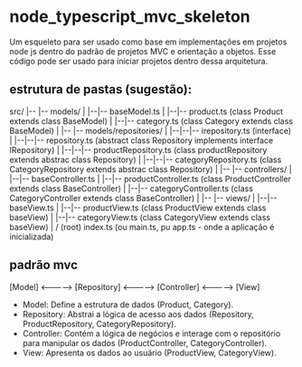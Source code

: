 # node_typescript_mvc_skeleton
Um esqueleto para ser usado como base em implementações em projetos node js dentro do padrão de projetos MVC e orientação a objetos. Esse código pode ser usado para iniciar projetos dentro dessa arquitetura.

## estrutura de pastas (sugestão):
src/
|-- |-- models/
|   |--|-- baseModel.ts
|   |--|-- product.ts (class Product extends class BaseModel)
|   |--|-- category.ts (class Category extends class BaseModel)
|
|-- |-- models/repositories/
|   |--|--|-- irepository.ts (interface)
|   |--|--|-- repository.ts  (abstract class Repository implements interface IRepository)
|   |--|--|-- productRepository.ts (class productRepository extends abstrac class Repository)
|   |--|--|-- categoryRepository.ts (class CategoryRepository extends abstrac class Repository)
|
|-- |-- controllers/
|   |--|-- baseController.ts
|   |--|-- productController.ts (class ProductController extends class BaseController)
|   |--|-- categoryController.ts (class CategoryController extends class BaseController)
|
|-- |-- views/
|   |--|-- baseView.ts
|   |--|-- productView.ts (class ProductView extends class baseView)
|   |--|-- categoryView.ts (class CategoryView extends class baseView)
|
/ (root)
index.ts (ou main.ts, pu app.ts - onde a aplicação é inicializada)

## padrão mvc

[Model] <-----> [Repository] <-----> [Controller] <-----> [View]

- Model: Define a estrutura de dados (Product, Category).
- Repository: Abstrai a lógica de acesso aos dados (Repository, ProductRepository, CategoryRepository).
- Controller: Contém a lógica de negócios e interage com o repositório para manipular os dados (ProductController, CategoryController).
- View: Apresenta os dados ao usuário (ProductView, CategoryView).
